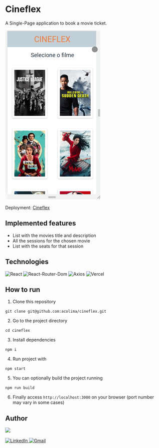 # Cineflex

A Single-Page application to book a movie ticket.

<img src='/src/assets/cineflex.gif' alt="cineflex gif"/>

Deployment: <a href="https://cineflex1.vercel.app/" target="_blank">Cineflex</a>

## Implemented features

- List with the movies title and description
- All the sessions for the chosen movie
- List with the seats for that session

## Technologies
<p>
  <img src='https://img.shields.io/badge/React-20232A?style=for-the-badge&logo=react&logoColor=61DAFB' alt="React" />

  <img src='https://img.shields.io/badge/React_Router-CA4245?style=for-the-badge&logo=react-router&logoColor=white' alt="React-Router-Dom"/>

  <img src='https://img.shields.io/badge/axios%20-%2320232a.svg?&style=for-the-badge&color=informational' alt="Axios">
  
  <img src='https://img.shields.io/badge/Vercel-000000?style=for-the-badge&logo=vercel&logoColor=white' alt='Vercel' />
</p>

## How to run

1. Clone this repository
```
git clone git@github.com:acolima/cineflex.git
```

2. Go to the project directory
```
cd cineflex
```

3. Install dependencies
```
npm i
```

4. Run project with
```
npm start
```

5. You can optionally build the project running
```
npm run build
```

6. Finally access `http://localhost:3000` on your browser (port number may vary in some cases)

## Author

<img src='https://avatars.githubusercontent.com/acolima' width='150px'/>

<p>
  <a href='https://www.linkedin.com/in/ana-caroline-oliveira-lima/'>
    <img src='https://img.shields.io/badge/LinkedIn-0077B5?style=for-the-badge&logo=linkedin&logoColor=white' alt='LinkedIn' />
  </a>
  <a href='mailto:acolima@gmail.com'>
    <img src='https://img.shields.io/badge/Gmail-D14836?style=for-the-badge&logo=gmail&logoColor=white' alt='Gmail' />
  </a>
</p>
